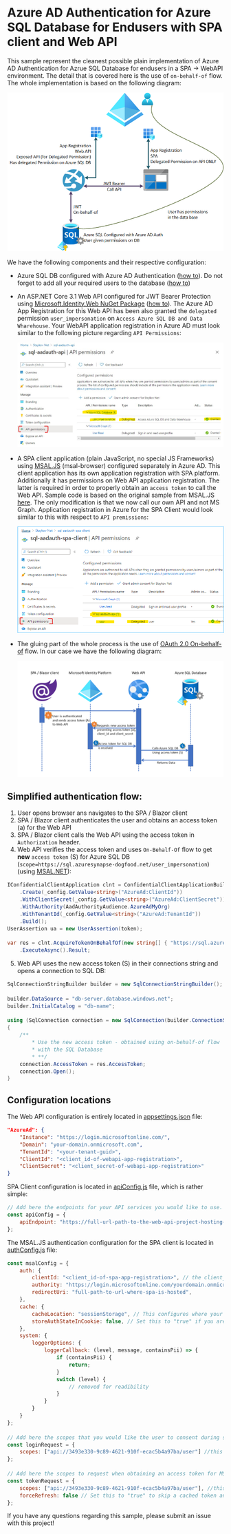 # Azure AD Authentication for Azure SQL Database for Endusers with SPA client and Web API
This sample represent the cleanest possible plain implementation of Azure AD Authentication for Azrue SQL Database for endusers in a SPA -> WebAPI environment.
The detail that is covered here is the use of `on-behalf-of` flow. The whole implementation is based on the following diagram:

![Azure SQL DB with Azure AD Authentication and on-behalf-of flow](./media/SqlAuthDelegatedPermissions.png "Azure SQL DB with Azure AD Authentication and on-behalf-of flow")

We have the following components and their respective configuration:

 * Azure SQL DB configured with Azure AD Authentication ([how to](http://bit.ly/as-sql-auth-config)). Do not forget to add all your required users to the database ([how to](http://bit.ly/as-sql-auth-adduser))
 * An ASP.NET Core 3.1 Web API configured for JWT Bearer Protection using [Microsoft.Identity.Web NuGet Package](http://bit.ly/as-sql-auth-miw) ([how to](http://bit.ly/as-sql-auth-webapi)). The Azure AD App Registration for this Web API has been also granted the `delegated` permission `user_impersonation` on `Access Azure SQL DB and Data Wharehouse`. Your WebAPI application registration in Azure AD must look similar to the following picture regarding `API Permissions`:

    ![Delegated permission on Azure SQL Database](./media/DelegatedPermission.png "Delegated permission on Azure Database")

 * A SPA client application (plain JavaScript, no special JS Frameworks) using [MSAL.JS](http://bit.ly/as-sql-auth-msaljs) (msal-browser) configured separately in Azure AD. This client application has its own application registration with SPA platform. Additionally it has permissions on Web API application registration. The latter is required in order to properly obtain an `access token` to call the Web API. Sample code is based on the original sample from MSAL.JS [here](http://bit.ly/as-sql-auth-msaljs-sample). The only modification is that we now call our own API and not MS Graph. Application registration in Azure for the SPA Client would look similar to this with respect to `API premissions`:

   ![Delegated permission on WebAPI](./media/SPA-Client.png "Delegated permission on WebAPI")

 * The gluing part of the whole process is the use of [OAuth 2.0 On-behalf-of](http://bit.ly/as-sql-auth-obhealfof) flow. In our case we have the following diagram:

   ![On-Behalf-Of](./media/OnBehalfOf.png "On-Behalf-Of flow")

## Simplified authentication flow:

 1. User opens browser ans navigates to the SPA / Blazor client
 2. SPA / Blazor client authenticates the user and obtains an access token (a) for the Web API
 3. SPA / Blazor client calls the Web API using the access token in `Authorization` header.
 4. Web API verifies the access token and uses `On-Behalf-Of` flow to get **new** `access token` (S) for Azure SQL DB (`scope=https://sql.azuresynapse-dogfood.net/user_impersonation`) (using [MSAL.NET](http://bit.ly/as-sql-auth-msalnet)):

```csharp
IConfidentialClientApplication clnt = ConfidentialClientApplicationBuilder
    .Create(_config.GetValue<string>("AzureAd:ClientId"))
    .WithClientSecret(_config.GetValue<string>("AzureAd:ClientSecret"))
    .WithAuthority(AadAuthorityAudience.AzureAdMyOrg)
    .WithTenantId(_config.GetValue<string>("AzureAd:TenantId"))
    .Build();
UserAssertion ua = new UserAssertion(token);

var res = clnt.AcquireTokenOnBehalfOf(new string[] { "https://sql.azuresynapse-dogfood.net/user_impersonation" }, ua)
    .ExecuteAsync().Result;
```

 5. Web API uses the new access token (S) in their connections string and opens a connection to SQL DB:

```csharp
SqlConnectionStringBuilder builder = new SqlConnectionStringBuilder();

builder.DataSource = "db-server.database.windows.net";
builder.InitialCatalog = "db-name";

using (SqlConnection connection = new SqlConnection(builder.ConnectionString))
{
    /**
        * Use the new access token - obtained using on-behalf-of flow
        * with the SQL Database
        * **/
    connection.AccessToken = res.AccessToken;
    connection.Open();
}

```

## Configuration locations

The Web API configuration is entirely located in [appsettings.json](./Core-WebApi/appsettings.json) file:

```json
"AzureAd": {
    "Instance": "https://login.microsoftonline.com/",
    "Domain": "your-domain.onmicrosoft.com",
    "TenantId": "<your-tenant-guid>",
    "ClientId": "<client_id-of-webapi-app-registration>",
    "ClientSecret": "<client_secret-of-webapi-app-registration>"
}
```

SPA Client configuration is located in [apiConfig.js](./spa/apiConfig.js) file, which is rather simple:

```js
// Add here the endpoints for your API services you would like to use.
const apiConfig = {
    apiEndpoint: "https://full-url-path-to-the-web-api-project-hosting-platform/api/sql"
};
```

The MSAL.JS authentication configuration for the SPA client is located in [authConfig.js](./spa/authConfig.js) file:

```js
const msalConfig = {
    auth: {
        clientId: "<client_id-of-spa-app-registration>", // the client_id of your SPA app registration
        authority: "https://login.microsoftonline.com/yourdomain.onmicrosoft.com",
        redirectUri: "full-path-to-url-where-spa-is-hosted",
    },
    cache: {
        cacheLocation: "sessionStorage", // This configures where your cache will be stored
        storeAuthStateInCookie: false, // Set this to "true" if you are having issues on IE11 or Edge
    },
    system: {
        loggerOptions: {
            loggerCallback: (level, message, containsPii) => {
                if (containsPii) {	
                    return;	
                }	
                switch (level) {	
                    // removed for readibility
                }
            }
        }
    }
};

// Add here the scopes that you would like the user to consent during sign-in
const loginRequest = {
    scopes: ["api://3493e330-9c89-4621-910f-ecac5b4a97ba/user"] //this is the *scope* string for the exposed scope of WebAPI app registration
};

// Add here the scopes to request when obtaining an access token for MS Graph API
const tokenRequest = {
    scopes: ["api://3493e330-9c89-4621-910f-ecac5b4a97ba/user"], //this is the *scope* string for the exposed scope of WebAPI app registration
    forceRefresh: false // Set this to "true" to skip a cached token and go to the server to get a new token
};
```

If you have any questions regarding this sample, please submit an issue with this project!